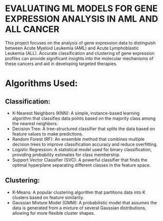 # EVALUATING ML MODELS FOR GENE EXPRESSION ANALYSIS IN AML AND ALL CANCER

This project focuses on the analysis of gene expression data to distinguish between Acute Myeloid Leukemia (AML) and Acute Lymphoblastic Leukemia (ALL). Accurate classification and clustering of gene expression profiles can provide significant insights into the molecular mechanisms of these cancers and aid in developing targeted therapies.

# Algorithms Used:

## Classification:
- K-Nearest Neighbors (KNN): A simple, instance-based learning algorithm that classifies data points based on the majority class among the nearest neighbors.
- Decision Tree: A tree-structured classifier that splits the data based on feature values to make predictions.
- Random Forest (RF): An ensemble method that combines multiple decision trees to improve classification accuracy and reduce overfitting.
- Logistic Regression: A statistical model used for binary classification, providing probability estimates for class membership.
- Support Vector Classifier (SVC): A powerful classifier that finds the optimal hyperplane separating different classes in the feature space.

## Clustering:
- K-Means: A popular clustering algorithm that partitions data into K clusters based on feature similarity.
- Gaussian Mixture Model (GMM): A probabilistic model that assumes the data is generated from a mixture of several Gaussian distributions, allowing for more flexible cluster shapes.

